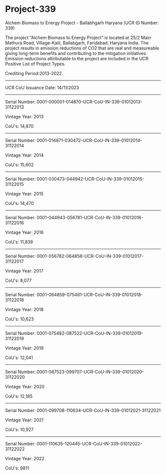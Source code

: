 # Project-339
Alchem Biomass to Energy Project - Ballabhgarh Haryana (UCR ID Number: 339)

The project “Alchem Biomass to Energy Project” is located at 25/2 Main Mathura Road, Village-Kaili, Ballabgarh, Faridabad, Haryana India. The project results in emission reductions of CO2 that are real and measureable giving long-term benefits and contributing to the mitigation initiatives. Emission reductions attributable to the project are included in the UCR Positive List of Project Types.

Crediting Period:2013-2022 
__________
UCR CoU Issuance Date: 14/11/2023
____________
Serial Number: 0001-000001-014870-UCR-CoU-IN-339-01012013-31122013

Vintage Year: 2013

CoU's: 14,870
____________________
Serial Number: 0001-014871-030472-UCR-CoU-IN-339-01012014-31122014

Vintage Year: 2014

CoU's: 15,602
__________________
Serial Number: 0001-030473-044942-UCR-CoU-IN-339-01012015-31122015

Vintage Year: 2015

CoU's: 14,470
_______________________
Serial Number: 0001-044943-056781-UCR-CoU-IN-339-01012016-31122016

Vintage Year: 2016

CoU's: 11,839
____________________
Serial Number: 0001-056782-064858-UCR-CoU-IN-339-01012017-31122017

Vintage Year: 2017

CoU's: 8,077
___________________
Serial Number: 0001-064859-075481-UCR-CoU-IN-339-01012018-31122018

Vintage Year: 2018

CoU's: 10,623
____________________
Serial Number: 0001-075482-087522-UCR-CoU-IN-339-01012019-31122019

Vintage Year: 2019

CoU's: 12,041
______________
Serial Number: 0001-087523-099707-UCR-CoU-IN-339-01012020-31122020

Vintage Year: 2020

CoU's: 12,185
____________________
Serial Number: 0001-099708-110634-UCR-CoU-IN-339-01012021-31122021

Vintage Year: 2021

CoU's: 10,927
_____________________
Serial Number: 0001-110635-120445-UCR-CoU-IN-339-01012022-31122022

Vintage Year: 2022

CoU's: 9811
